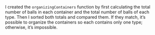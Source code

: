 I created the `organizingContainers` function by first calculating the total number of balls in each container and the total number of balls of each type. Then I sorted both totals and compared them. If they match, it’s possible to organize the containers so each contains only one type; otherwise, it’s impossible.
